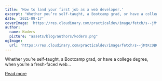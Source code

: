 ```yaml
---
title: 'How to land your first job as a web developer.'
excerpt: 'Whether you’re self-taught, a Bootcamp grad, or have a college degree, when you’re a fresh-faced web...'
date: '2021-09-17'
coverImage: 'https://res.cloudinary.com/practicaldev/image/fetch/s--jMtKc0BC--/c_imagga_scale,f_auto,fl_progressive,h_420,q_auto,w_1000/https://dev-to-uploads.s3.amazonaws.com/uploads/articles/3m1c2cajadvxw9xmkv1l.jpg'
author:
  name: Koders
  picture: "assets/blog/authors/koders.png"
ogImage:
  url: 'https://res.cloudinary.com/practicaldev/image/fetch/s--jMtKc0BC--/c_imagga_scale,f_auto,fl_progressive,h_420,q_auto,w_1000/https://dev-to-uploads.s3.amazonaws.com/uploads/articles/3m1c2cajadvxw9xmkv1l.jpg'
---
```


Whether you’re self-taught, a Bootcamp grad, or have a college degree, when you’re a fresh-faced web...

[Read more](https://dev.to/tyaga001/how-to-land-your-first-job-as-a-web-developer-2657)
